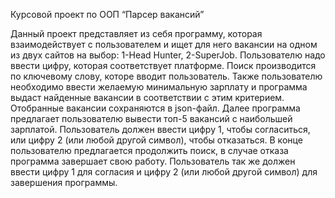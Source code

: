 Курсовой проект по ООП “Парсер вакансий”

Данный проект представляет из себя программу, которая взаимодействует с пользователем и ищет для него вакансии на одном
из двух сайтов на выбор: 1-Head Hunter, 2-SuperJob. Пользователю надо ввести цифру, которая соответствует платформе.
Поиск производится по ключевому слову, которе вводит пользователь. Также пользователю необходимо ввести желаемую
минимальную зарплату и программа выдаст найденные вакансии в соответствии с этим критерием.
Отобранные вакансии сохраняются в json-файл. Далее программа предлагает пользователю вывести топ-5
вакансий с наибольшей зарплатой. Пользователь должен ввести цифру 1, чтобы согласиться, или цифру 2 (или любой
другой символ), чтобы отказаться. В конце пользователю предлагается продолжить поиск, в случае отказа программа
завершает свою работу. Пользователь так же должен ввести цифру 1 для согласия и цифру 2 (или любой
другой символ) для завершения программы.


